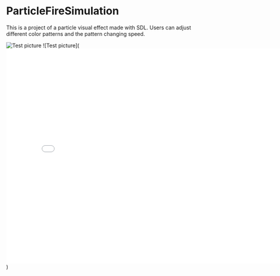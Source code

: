 # ParticleFireSimulation

This is a project of a particle visual effect made with SDL. Users can adjust different color patterns and the pattern changing speed.

![Test picture](https://media.giphy.com/media/1NTomBxazqaTh5W5HA/giphy.gif)
![Test picture](<iframe src='//gifs.com/embed/particlefire-4R0pG0' frameborder='0' scrolling='no' width='790px' height='576px' style='-webkit-backface-visibility: hidden;-webkit-transform: scale(1);' ></iframe>)
